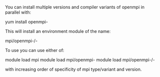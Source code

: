 You can install multiple versions and compiler variants of openmpi in parallel
with:

  yum install openmpi<version>-<variant>

This will install an environment module of the name:

  mpi/openmpi-<variant>/<version>-<arch>

To use you can use either of:

  module load mpi
  module load mpi/openmpi-<variant>
  module load mpi/openmpi-<variant>/<version>-<arch>

with increasing order of specificity of mpi type/variant and version.
